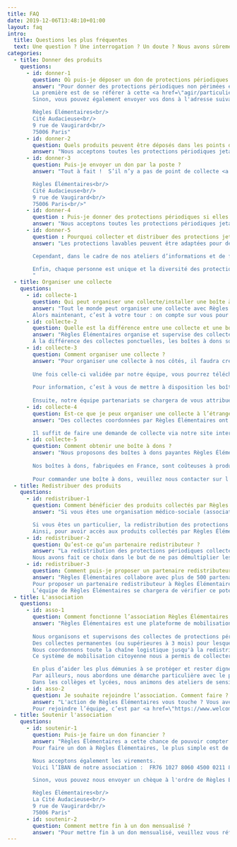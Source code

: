 ```yaml
---
title: FAQ
date: 2019-12-06T13:48:10+01:00
layout: faq
intro:
  title: Questions les plus fréquentes
  text: Une question ? Une interrogation ? Un doute ? Nous avons sûrement la réponse ;)
categories:
  - title: Donner des produits
    questions:
      - id: donner-1
        question: Où puis-je déposer un don de protections périodiques ?
        answer: "Pour donner des protections périodiques non périmées et emballées individuellement, il y a deux possibilités.<br/>
        La première est de se référer à cette <a href=\"agir/particulier/donner#carte\">carte</a> recensant tous nos points de collecte. S’il n’y en a pas autour de chez vous, c’est l’occasion de lancer une collecte ! Nous vous accompagnerons dans cette aventure. Le processus d’organisation d’une collecte est expliqué <a href=\"agir/particulier/collecter\">ici</a>.<br/>
        Sinon, vous pouvez également envoyer vos dons à l'adresse suivante :<br/><br/>

        Règles Élémentaires<br/>
        Cité Audacieuse<br/>
        9 rue de Vaugirard<br/>
        75006 Paris" 
      - id: donner-2
        question: Quels produits peuvent être déposés dans les points de collecte Règles Élémentaires ?
        answer: "Nous acceptons toutes les protections périodiques jetables et réutilisables, à condition qu’elles soient neuves (jamais utilisées). Serviettes, protège-slips, tampons, cups, culottes menstruelles … La liste complète des produits acceptés est <a href=\"agir/particulier/donner\">ici</a>. Nous voulons autant que possible donner à chaque femme dans le besoin le choix de ses protections."
      - id: donner-3
        question: Puis-je envoyer un don par la poste ? 
        answer: "Tout à fait !  S’il n’y a pas de point de collecte <a href=\"agir/particulier/donner#carte\">recensé</a> autour de chez vous, vous pouvez nous faire parvenir vos dons via la voie postale à cette adresse :<br/><br/>

        Règles Élémentaires<br/>
        Cité Audacieuse<br/>
        9 rue de Vaugirard<br/>
        75006 Paris<br/>"
      - id: donner-4
        question : Puis-je donner des protections périodiques si elles ne sont pas dans leur emballage d’origine ? 
        answer: "Nous acceptons toutes les protections périodiques jetables et réutilisables, à condition qu’elles soient neuves (jamais utilisées). Même s’ils ne sont pas dans leur emballage d’origine, nous les acceptons à condition qu’ils soient emballés individuellement."
      - id: donner-5
        question : Pourquoi collecter et distribuer des protections jetables (tampons, serviettes) et pas exclusivement des protections lavables (coupes et culottes menstruelles, serviettes lavables) ?  
        answer: "Les protections lavables peuvent être adaptées pour des femmes mal-logées, vivant en foyer ou en hôtel, mais cette protection est complexe pour les femmes vivant dans la rue pour des raisons d'hygiène. Il faut avoir accès à un point d'eau pour nettoyer sa protection et ce n'est pas toujours le cas. Malheureusement, les associations partenaires avec qui nous travaillons n'acceptent pas encore ce type de dons.<br/><br/>

        Cependant, dans le cadre de nos ateliers d’informations et de formation aux protections lavables et réutilisables, nous proposons aux femmes bénéficiaires un don de protections lavables à la fin de l’atelier.<br/><br/>

        Enfin, chaque personne est unique et la diversité des protections périodiques permet à toutes les femmes de choisir le type de protection qui lui convient. Certaines ne souhaitent tout simplement pas utiliser des protections lavables et il est important et nécessaire de respecter ce choix.
        "
  - title: Organiser une collecte
    questions:
      - id: collecte-1    
        question: Qui peut organiser une collecte/installer une boîte à dons ?
        answer: "Tout le monde peut organiser une collecte avec Règles Élémentaires. Organiser une collecte ce n’est pas seulement récolter des protections périodiques de première nécessité, c’est aussi briser le tabou autour des menstruations. Depuis la création de l’association, plus de mille collectes ont eu lieu partout en France (et même ailleurs !) à l’initiative de personnes diverses et variées, à l’image de notre société : jeunes, moins jeunes, étudiant.e.s, salarié.e.s, employé.e.s, retraité.e.s, chef.fe.s d’entreprises, scouts, mairies, ministères, collectivités territoriales, supermarchés, festivals…<br/>
        Alors maintenant, c’est à votre tour : on compte sur vous pour vous lancer et changer les règles avec nous ! Le mode d’emploi d’organisation d’une collecte en 2 temps 3 mouvements est expliqué <a href=\"agir/particulier/collecter\">ici</a>. "
      - id: collecte-2
        question: Quelle est la différence entre une collecte et une boîte à dons ? 
        answer: "Règles Élémentaires organise et supervise des collectes de protections périodiques, clé en main et ouvertes à tous·tes. Tout le monde peut organiser une collecte ponctuelle à nos côtés. Dans le cadre d’une collecte permanente (ou supérieure à 3 mois), nous mettons à disposition des boîtes à dons Règles Élémentaires accueillant les dons de protections périodiques au sein de lieux de passage, publics (ex. mairies, écoles, services d’action sociale) ou privés (ex. bureaux).<br/> 
        À la différence des collectes ponctuelles, les boîtes à dons sont installées sur le long-terme et en libre-accès"
      - id: collecte-3
        question: Comment organiser une collecte ? 
        answer: "Pour organiser une collecte à nos côtés, il faudra créer un compte sur notre site internet dans l'espace <a href=\"https://collectes.regleselementaires.com/\" target=\"_blank\" onclick=\"gtag('event', 'clicOrganiserCollecte', {'event_category': 'Collecte','event_label': 'collecte_faq'});\">organiser une collecte</a>. Il vous faudra alors remplir une fiche avec les dates, horaires et l'adresse exacte (avec nom du lieu) de la collecte au moins deux semaines avant le début de celle-ci.<br/><br/>
 
        Une fois celle-ci validée par notre équipe, vous pourrez télécharger des supports de communication personnalisés ainsi qu'un inventaire à nous remettre en fin de collecte directement depuis votre espace collectes.<br/><br/>
        
        Pour information, c’est à vous de mettre à disposition les boîtes/cartons dans lesquels les dons seront déposés (un kit de customisation vous sera fourni par email).<br/><br/>
        
        Ensuite, notre équipe partenariats se chargera de vous attribuer une association partenaire locale qui bénéficiera de votre collecte. Nous vous mettrons en contact avec celle-ci à la fin de votre collecte pour que vous puissiez vous arranger au niveau du retrait/dépôt des dons. À noter que cette mise en relation peut prendre du temps selon les besoins et disponibilités des associations locales ; prévoyez donc un endroit où stocker les dons jusqu’à deux ou trois semaines après la fin de votre collecte."
      - id: collecte-4
        question: Est-ce que je peux organiser une collecte à l’étranger ? 
        answer: "Des collectes coordonnées par Règles Élémentaires ont déjà eu lieu au Canada, en Suisse et en Belgique.<br/><br/>

        Il suffit de faire une demande de collecte via notre site internet et nous analyserons au cas par cas la possibilité de mettre en place cette collecte hors territoire national."
      - id: collecte-5
        question: Comment obtenir une boîte à dons ?
        answer: "Nous proposons des boîtes à dons payantes Règles Élémentaires dans le cadre de l'organisation d'une collecte.<br/><br/>
 
        Nos boîtes à dons, fabriquées en France, sont coûteuses à produire et à transporter. Afin de soutenir la production et de poursuivre l’installation des boîtes à dons dans le plus d’endroits possibles, nous demandons une contribution financière aux organisateurs et organisatrices de collectes qui souhaitent en installer. Les boîtes à dons coûtent 50€ pièce, ce à quoi s'ajoutent 20€ de frais de port.<br/><br/>
        
        Pour commander une boîte à dons, veuillez nous contacter sur l'adresse suivante <b>collectes@regleselementaires.com</b>"
  - title: Redistribuer des produits
    questions:
      - id: redistribuer-1
        question: Comment bénéficier des produits collectés par Règles Élémentaires ? 
        answer: "Si vous êtes une organisation médico-sociale (association, CHRS, unité de maraude….) spécialisée dans le sans-abrisme et le mal logement et que vous souhaitez bénéficier de protections périodiques collectées par Règles Élémentaires, il suffit de vous inscrire sur notre <a href=\"https://partenaire.regleselementaires.com/account/register_partner\" target=\"_blank\" onclick=\"gtag('event', 'clicDevenirPartenaire', {'event_category': 'Partenaires','event_label': 'partenaire_faq'});\">plate-forme</a> et remplir la demande de partenariat. Toutes les étapes sont expliquées sur la page <a href=\"/agir/association/redistribuer\">devenir partenaire</a>. Nous adapterons les dons selon le nombre de femmes que vous accueillez, votre localisation sur le territoire national et notre stock de protections périodiques.<br/><br/>

        Si vous êtes un particulier, la redistribution des protections périodiques collectées est assurée par nos partenaires médico-sociaux. À date, nous avons plus de 500 partenaires à travers le territoire. 
        Ainsi, pour avoir accès aux produits collectés par Règles Élémentaires, il faut être bénéficiaire de l’un de nos partenaires redistributeurs. "
      - id: redistribuer-2
        question: Qu’est-ce qu’un partenaire redistributeur ?
        answer: "La redistribution des protections périodiques collectées est assurée par nos partenaires médico-sociaux. À date, nous avons plus de 500 partenaires redistributeurs à travers le territoire.<br/> 
        Nous avons fait ce choix dans le but de ne pas démultiplier les points de contact pour les femmes dans le besoin mais également pour des questions éthiques. En effet, la redistribution de protections périodiques est un sujet complexe qui a trait à l’intimité des gens. Il est donc important pour nous de travailler en partenariat avec des associations établies et spécialistes du « sans-abrisme » et du mal logement car ce sont les structures les plus aptes à créer un dialogue sain et vertueux sur l’hygiène menstruelle et la santé reproductive."
      - id: redistribuer-3
        question: Comment puis-je proposer un partenaire redistributeur ?
        answer: "Règles Élémentaires collabore avec plus de 500 partenaires spécialistes du « sans-abrisme » et du mal logement.<br/> 
        Pour proposer un partenaire redistributeur à Règles Élémentaires, il suffit de nous contacter via notre formulaire de contact disponible en bas de cette page en indiquant toutes les informations à votre disposition sur ce partenaire : actions, site internet, localisation, etc. 
        L’équipe de Règles Élémentaires se chargera de vérifier ce potentiel partenaire et le contactera."
  - title: L'association
    questions:
      - id: asso-1
        question: Comment fonctionne l’association Règles Élémentaires ?
        answer: "Règles Élémentaires est une plateforme de mobilisation citoyenne. Nos actions s'articulent autour de 2 piliers :<br/><br/>
 
        Nous organisons et supervisons des collectes de protections périodiques, clé en main et ouvertes à tous·tes. Tout un chacun peut organiser une collecte ponctuelle à nos côtés, dans son entreprise, dans sa salle de sport, dans son commerce de proximité etc.<br/>
        Des collectes permanentes (ou supérieures à 3 mois) pour lesquelles nous mettons à disposition des boîtes à dons Règles Élémentaires, accueillent les dons de protections périodiques au sein de lieux de passage publics : mairies, écoles, ministère, conseil de l’Europe ou privés : bureaux d’entreprises. À la différence des collectes ponctuelles, les boîtes à dons sont installées sur le long-terme et sont en libre-accès.<br/>
        Nous coordonnons toute la chaîne logistique jusqu'à la redistribution auprès de partenaires médico-sociaux avec lesquels nous travaillons main dans la main (Secours Populaire, Emmaüs Solidarité, La Croix Rouge, etc.) L’action de Règles Élémentaires est indissociable de celle de ses partenaires. Notre démarche est collaborative par essence.<br/>
        Ce système de mobilisation citoyenne nous a permis de collecter et redistribuer des centaines de milliers de protections à destination des femmes sans-abri et mal logées partout en France.<br/><br/>

        En plus d’aider les plus démunies à se protéger et rester dignes, Règles Élémentaires s’engage à briser le tabou des règles. Cela passe par différentes actions de sensibilisation auprès de tou.te.s : via des conférences dans les entreprises, dans les universités, via des interventions lors de festivals, de forums, de soirées… mais aussi via les médias, des partenariats décalés et nos désormais fameux apéros menstruels !<br/>
        Par ailleurs, nous abordons une démarche particulière avec le public scolaire et auprès des femmes hébergées. 
        Dans les collèges et lycées, nous animons des ateliers de sensibilisation au tabou de règles et à la précarité menstruelle. En prison, foyer d’hébergement, et tout autre lieu mettant à disposition de femmes en situation de précarité un point d’eau, nous animons des ateliers de formation à l’hygiène menstruelle et à l’utilisation de protections réutilisables."
      - id: asso-2
        question: Je souhaite rejoindre l’association. Comment faire ?
        answer: "L'action de Règles Élémentaires vous touche ? Vous avez envie de rejoindre notre super équipe et participer aux décisions stratégiques de l'association ?<br/> 
        Pour rejoindre l’équipe, c’est par <a href=\"https://www.welcometothejungle.com/fr/companies/regles-elementaires/jobs\" target=\"_blank\" onclick=\"gtag('event', 'clicRejoindreAsso', {'event_category': 'Rejoindre','event_label': 'rejoindre_faq'});\">ici</a>. "
  - title: Soutenir l'association
    questions:
      - id: soutenir-1
        question: Puis-je faire un don financier ?
        answer: "Règles Élémentaires a cette chance de pouvoir compter sur de généreux·ses donateur·rices grâce auxquels nous pouvons rester indépendant·es.<br/>  
        Pour faire un don à Règles Élémentaires, le plus simple est de le faire via notre <a href=\"/don/don-financier/#haWidget\" onclick=\"gtag('event', 'clicDonnerDonFinancier', {'event_category': 'Don Financier','event_label': 'don_faq'});\">formulaire de don</a>.<br/><br/>

        Nous acceptons également les virements. 
        Voici l’IBAN de notre association :  FR76 1027 8060 4500 0211 8560 110<br/><br/>

        Sinon, vous pouvez nous envoyer un chèque à l'ordre de Règles Élémentaires à l'adresse suivante :<br/><br/> 

        Règles Élémentaires<br/>
        La Cité Audacieuse<br/>
        9 rue de Vaugirard<br/>
        75006 Paris"
      - id: soutenir-2
        question: Comment mettre fin à un don mensualisé ?
        answer: "Pour mettre fin à un don mensualisé, veuillez vous référer au <a href=\"https://centredaide.helloasso.com/s/article/comment-arreter-mon-prelevement-mensuel\" target=\"_blank\">centre d’aide  HelloAsso</a>. "
---
```

